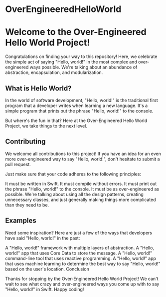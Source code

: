 # OverEngineeredHelloWorld
# Welcome to the Over-Engineered Hello World Project!

Congratulations on finding your way to this repository! Here, we celebrate the simple act of saying "Hello, world!" in the most complex and over-engineered ways possible. We're talking about an abundance of abstraction, encapsulation, and modularization.

## What is Hello World?

In the world of software development, "Hello, world!" is the traditional first program that a developer writes when learning a new language. It's a simple program that prints out the phrase "Hello, world!" to the console.

But where's the fun in that? Here at the Over-Engineered Hello World Project, we take things to the next level.

## Contributing

We welcome all contributions to this project! If you have an idea for an even more over-engineered way to say "Hello, world!", don't hesitate to submit a pull request.

Just make sure that your code adheres to the following principles:

It must be written in Swift.
It must compile without errors.
It must print out the phrase "Hello, world!" to the console.
It must be as over-engineered as possible.
We're talking about using all the design patterns, creating unnecessary classes, and just generally making things more complicated than they need to be.

## Examples

Need some inspiration? Here are just a few of the ways that developers have said "Hello, world!" in the past:

A "Hello, world!" framework with multiple layers of abstraction.
A "Hello, world!" app that uses Core Data to store the message.
A "Hello, world!" command-line tool that uses reactive programming.
A "Hello, world!" app that uses machine learning to determine the best way to say "Hello, world!" based on the user's location.
Conclusion

Thanks for stopping by the Over-Engineered Hello World Project! We can't wait to see what crazy and over-engineered ways you come up with to say "Hello, world!" in Swift. Happy coding!
